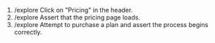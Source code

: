 1. /explore Click on "Pricing" in the header.
2. /explore Assert that the pricing page loads.
3. /explore Attempt to purchase a plan and assert the process begins correctly.